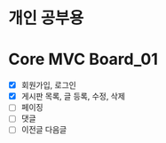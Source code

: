 # 개인 공부용
# Core MVC Board_01
- [x] 회원가입, 로그인
- [x] 게시판 목록, 글 등록, 수정, 삭제
- [ ] 페이징
- [ ] 댓글
- [ ] 이전글 다음글
